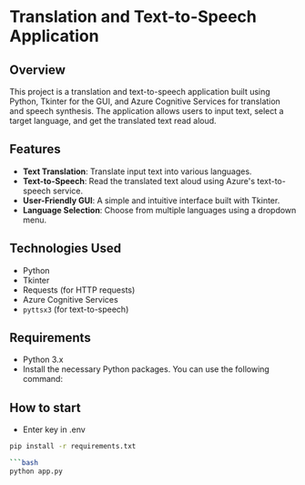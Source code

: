 # Translation and Text-to-Speech Application

## Overview

This project is a translation and text-to-speech application built using Python, Tkinter for the GUI, and Azure Cognitive Services for translation and speech synthesis. The application allows users to input text, select a target language, and get the translated text read aloud.

## Features

- **Text Translation**: Translate input text into various languages.
- **Text-to-Speech**: Read the translated text aloud using Azure's text-to-speech service.
- **User-Friendly GUI**: A simple and intuitive interface built with Tkinter.
- **Language Selection**: Choose from multiple languages using a dropdown menu.

## Technologies Used

- Python
- Tkinter
- Requests (for HTTP requests)
- Azure Cognitive Services
- `pyttsx3` (for text-to-speech)

## Requirements

- Python 3.x
- Install the necessary Python packages. You can use the following command:


## How to start 
- Enter key in .env

```bash
pip install -r requirements.txt

```bash
python app.py
